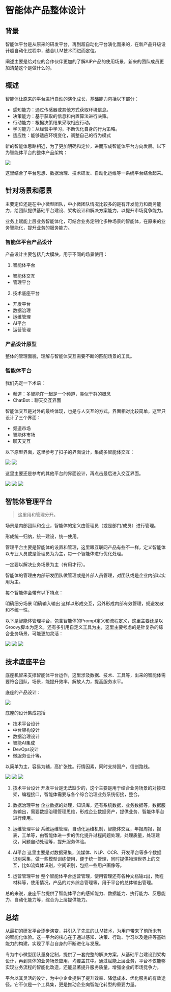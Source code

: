 # 智能体产品整体设计

## 背景
智能体平台是从原来的研发平台，再到超自动化平台演化而来的，在新产品升级设计超自动化过程中，结合LLM技术而进而定位。

阐述主要是给对应的合作伙伴更加的了解AIP产品的使用场景，新来的团队成员更加清楚这个是做什么的。

## 概述
智能体让原来的平台进行自动的演化成长，基础能力包括以下部分：

- 感知能力：通过传感器或其他方式获取环境信息。
- 决策能力：基于获取的信息和内置算法进行决策。
- 行动能力：根据决策结果采取相应行动。
- 学习能力：从经验中学习，不断优化自身的行为策略。
- 适应性：能够适应环境变化，调整自己的行为模式

新的智能体思路相近，为了更加明确和定位，进而形成智能体平台方向发展。以下为智能体平台的整体产品架构：

<img src="/images/product/product_9.jpg" />

这里结合了平台思想、数据治理、技术研发、自动化运维等一系统平台结合起来。

## 针对场景和愿景
主要定位还是在中小微型团队，中小微团队情况比较多的是有开发能力和商务能力，给团队提供基础平台建设、架构设计和解决方案能力，以提升市场竞争能力。

业务上赋能上层业务智能体化，可结合业务定制化多种场景的智能体，在原来的业务智能化，提升业务的服务能力。

### 智能体平台产品设计
产品设计主要包括几大模块，用于不同的场景使用：

1. 智能体平台
  - 智能体交互
  - 管理平台
2. 技术底座平台
  - 开发平台
  - 数据治理
  - 运维管理
  - AI平台
  - 运营管理

### 产品设计原型
整体的管理面貌，理解与智能体交互需要不断的匹配场景的工具。

### 智能体平台
我们先定一下术语：

- 频道：多智能在一起是一个频道，类似于群的概念
- ChatBot：聊天交互界面

智能体交互是对外的最终体现，也是与人交互的方式，界面相对比较简单，这里只设计了三个界面：

- 频道市场
- 智能体市场
- 聊天交互

以下原型界面，这里参考了扣子的界面设计，集成多智能体交互：

<img src="/images/product/product_1.png" />
<img src="/images/product/product_2.png" />

这里主要还是参考的其他平台的界面设计，再点击最后进入交互界面。

<img src="/images/product/product_10.jpg" />
<img src="/images/product/product_4.png" />
<img src="/images/product/product_3.png" />


## 智能体管理平台

> 这里用和管理分开。

场景是内部团队和企业，智能体的定义由管理员（或是部门/成员）进行管理。

形成统一归纳，统一建设，统一使用。

管理平台主要是智能体的设置和管理，这里跟互联网产品有些不一样，定义智能体以专业人员或是管理员为为主，每一个智能体进行优化处理。

一定要以解决业务场景为主（有用才行）。

智能体的管理由内部研发团队做管理或是外部人员管理，对团队或是企业内部以实用为主。

每个智能体会带有以下特点：

明确细分场景
明确输入输出
这样以形成交互，另外形成内部有效管理，规避发散和不统一性。

以下是智能体管理平台，包含智能体的Prompt定义和流程定义，这里主要还是以Groovy脚本为定义，还有多引用自定义工具为主，这里主要考虑的是针复杂的综合业务场景，可能更加灵活：

<img src="/images/product/product_5.jpg" />
<img src="/images/product/product_6.png" />
<img src="/images/product/product_7.jpg" />

## 技术底座平台
底座机智来支撑智能体平台运作，这里涉及数据、技术、工具等，出来的智能体需要符合团队，场景，能提升效率，解放人力，提高服务水平。

底座的产品设计：

<img src="/images/product/product_8.jpg" />

底座的设计集成包括

- 技术平台设计
- 中台架构设计
- 数据治理设计
- 智能AI集成
- DevOps设计
- 微服务设计等。

以简单为主，容易为辅，高扩张性。行情因素，同时支持国产，信创路线。

<img src="/images/product/product_13.jpg" />
<img src="/images/product/product_11.png" />
<img src="/images/product/product_12.png" />

1. 技术平台设计
开发平台是无法缺少的，这个主要是用于结合业务场景的对接框架，编程接口，智能体需要与各个综合治理业务系统衔接，整合。

2. 数据治理平台
企业数据的处理，知识库，还有系统数据，业务数据等，数据服务输出，需要数据治理管理思维，形成企业数据资产，提供业务、智能体平台进行使用。

3. 运维管理平台
系统运维管理，自动化运维机制，智能体交互，年报周报，报表，工单等，由智能体进一步的优化提升过程问题处理，处理质量，处理建议，问题自动处理等，提升服务体验。

4. AI平台
这里主要是对数据采集，流媒体、NLP、OCR、开发平台等多个数据识别采集，做一些模型训练使用，便于统一管理，同时提供物理世界上的交互，比如流媒体识别，空间识别，包括一些用户画像等。

5. 运营管理平台
整个智能体平台运营管理，使用管理还有各种文档输z出，教程材料等，使用情况，产品的对外综合管理等，用于平台的总体输出管理。

总的来说，底座平台提供了智能体平台的感知能力、数据能力、执行能力、反思能力、自动化能力等，综合为上层提供能力。

## 总结
从最初的研发平台逐步演变，并引入了先进的LLM技术，为用户带来了前所未有的智能化体验。这一平台的核心在于通过感知、决策、行动、学习以及适应等基础能力的构建，实现了平台自身的不断进化与发展。

专为中小微型团队量身定制，提供了一套完整的解决方案，从基础平台建设到架构设计，再到具体的业务场景应用，均覆盖其中。通过赋能上层业务，平台不仅能够实现业务流程的智能化改造，还能显著提升服务质量，增强企业的市场竞争力。

平台以其灵活的设计，为中小企业提供了提升效率、降低成本、优化服务的有效途径。它不仅是一个工具集，更是推动企业向智能化转型的重要力量。